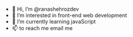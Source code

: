 - 👋 Hi, I’m @ranashehrozdev
- 👀 I’m interested in front-end web development
- 🌱 I’m currently learning javaScript
- 📫 to reach me email me

<!---
ranashehrozdev/ranashehrozdev is a ✨ special ✨ repository because its `README.md` (this file) appears on your GitHub profile.
You can click the Preview link to take a look at your changes.
--->
